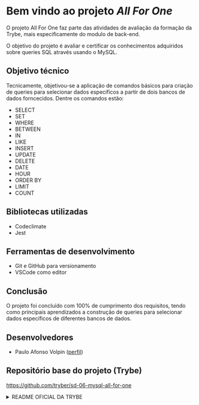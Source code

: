 # Bem vindo ao projeto ***All For One***

O projeto All For One faz parte das atividades de avaliação da formação da Trybe, mais especificamente do modulo de back-end.

O objetivo do projeto é avaliar e certificar os conhecimentos adquiridos sobre queries SQL através usando o MySQL.

## Objetivo técnico

Tecnicamente, objetivou-se a aplicação de comandos básicos para criação de queries para selecionar dados específicos a partir de dois bancos de dados forncecidos. Dentre os comandos estão:

- SELECT
- SET
- WHERE
- BETWEEN
- IN
- LIKE
- INSERT
- UPDATE
- DELETE
- DATE
- HOUR
- ORDER BY
- LIMIT
- COUNT

## Bibliotecas utilizadas

- Codeclimate
- Jest

## Ferramentas de desenvolvimento

- Git e GitHub para versionamento
- VSCode como editor

## Conclusão

O projeto foi concluído com 100% de cumprimento dos requisitos, tendo como principais aprendizados a construção de queries para selecionar dados específicos de diferentes bancos de dados.

## Desenvolvedores

- Paulo Afonso Volpin ([perfil](https://github.com/pa-volpin))

## Repositório base do projeto (Trybe)

https://github.com/tryber/sd-06-mysql-all-for-one

<details>
  <summary>README OFICIAL DA TRYBE</summary></br>
  # Boas vindas ao repositório do projeto All For One!

  Você já usa o GitHub diariamente para desenvolver os exercícios, certo? Agora, para desenvolver os projetos, você deverá seguir as instruções a seguir. Fique atento a cada passo, e se tiver qualquer dúvida, nos envie por _Slack_! #vqv 🚀

  Aqui você vai encontrar os detalhes de como estruturar o desenvolvimento do seu projeto a partir desse repositório, utilizando uma branch específica e um _Pull Request_ para colocar seus códigos.

  ---

  ## Instruções para entregar seu projeto:

  ### ANTES DE COMEÇAR A DESENVOLVER:

  1. Clone o repositório
    * `git clone https://github.com/tryber/sd-06-mysql-all-for-one.git`.
    * Entre na pasta do repositório que você acabou de clonar:
      * `cd sd-06-mysql-all-for-one`

  2. Instale as dependências [**Caso existam**]
    * `npm install` [**exemplo**]

  3. Crie uma branch a partir da branch `master`
    * Verifique que você está na branch `master`
      * Exemplo: `git branch`
    * Se não estiver, mude para a branch `master`
      * Exemplo: `git checkout master`
    * Agora, crie uma branch onde você vai guardar os `commits` do seu projeto
      * Você deve criar uma branch no seguinte formato: `nome-de-usuario-nome-do-projeto`
      * Exemplo: `git checkout -b seunome-mysql-all-for-one`

  4. Para cada exercício você deve criar um novo arquivo sql seguindo a seguinte estrutura:
    * desafio1.sql, desafio2.sql...desafioN.sql

  5. Adicione as mudanças ao _stage_ do Git e faça um `commit`
    * Verifique que as mudanças ainda não estão no _stage_
      * Exemplo: `git status` (deve aparecer o arquivo que você alterou como desafio1.sql)
    * Adicione o novo arquivo ao _stage_ do Git
        * Exemplo:
          * `git add .` (adicionando solução para desafio 1)
          * `git status` (deve aparecer listado o arquivo _desafio1.sql_ em verde)
    * Faça o `commit` inicial
        * Exemplo:
          * `git commit -m 'iniciando o projeto MySQL All For One'` (fazendo o primeiro commit)
          * `git status` (deve aparecer uma mensagem tipo _nothing to commit_ )

  6. Adicione a sua branch com o novo `commit` ao repositório remoto
    * Usando o exemplo anterior: `git push -u origin seunome-mysql-all-for-one`

  7. Crie um novo `Pull Request` _(PR)_
    * Vá até a página de _Pull Requests_ do [repositório no GitHub](https://github.com/tryber/sd-06-mysql-all-for-one/pulls)
    * Clique no botão verde _"New pull request"_
    * Clique na caixa de seleção _"Compare"_ e escolha a sua branch **com atenção**
    * Clique no botão verde _"Create pull request"_
    * Adicione uma descrição para o _Pull Request_ e clique no botão verde _"Create pull request"_
    * **Não se preocupe em preencher mais nada por enquanto!**
    * Volte até a [página de _Pull Requests_ do repositório](https://github.com/tryber/sd-06-mysql-all-for-one/pulls) e confira que o seu _Pull Request_ está criado

  ---

  # Entregáveis

  Temos, nesse projeto, uma série de desafios com diferentes níveis de complexidade que devem ser resolvidos cada um em seu arquivo próprio.

  1. Leia a pergunta e crie um arquivo chamado `desafioN.sql`, em que N é o número do desafio;

  2. O arquivo deve conter apenas o código SQL do desafio resolvido. **Não se esqueça de incluir o ponto e vírgula (";")** no final de suas queries e também de colocar o nome do **banco_de_dados.tabela_por_completo**, como no exemplo a seguir:
  ```sql
  SELECT * FROM northwind.orders;
  ```

  3. Faça isso até finalizar todos os desafios.

  4. Para entregar o seu projeto você deverá criar um _Pull Request_ neste repositório. Este _Pull Request_ deverá conter os arquivos `desafio1.sql`, `desafio2.sql` e assim por diante até o `desafio27.sql`, que conterão seu código `SQL` de cada desafio, respectivamente.

  ## ⚠️ É importante que seus arquivos tenham exatamente estes nomes! ⚠️

  Você pode adicionar outros arquivos se julgar necessário. Qualquer dúvida, procure a monitoria.

  Lembre-se que você pode consultar nosso conteúdo sobre [Git & GitHub](https://course.betrybe.com/intro/git/) sempre que precisar!

  ---

  # O que deverá ser desenvolvido

  Hoje você fará um projeto com o codinome *All For One* em que praticará todos os conceitos de SQL já ensinados até aqui. Porém, você vai usar um banco de dados totalmente diferente, então dê tchau para o `sakila` e dê boas vindas ao `Northwind`, que será usado neste projeto. As instruções de como restaurar o banco podem ser lidas a seguir.

  ---

  # Instruções para restaurar o banco de dados `Northwind`

  1. Faça o download do arquivo de backup [aqui](northwind.sql) clicando em "Raw", depois clicando com botão direito e selecionando "Salvar como" para salvar o arquivo em seu computador.
  2. Abra o arquivo com algum editor de texto, e selecione todo o conteúdo do arquivo usando `CTRL-A`.
  3. Abra o MySQL Workbench.
  4. Abra uma nova janela de query e cole dentro dela todo o conteúdo do arquivo `northwind.sql`.
  5. Selecione todo o código com o atalho `CTRL-A` e depois clique no icone de trovão para executar a query.

      ![Restaurando o banco Northwind](images/restore_northwind.png)
  6. Aguarde alguns segundos (espere em torno de 30 segundos antes de tentar fazer algo).
  7. Clique no botão apontado na imagem a seguir para atualizar a listagem de banco de dados.

      ![Tabelas do banco Northwind](images/refresh_databases.png)
  7. Verifique se o banco restaurado possui todas as seguintes tabelas:

      ![Tabelas do banco Northwind](images/northwind.png)
  8. Clique com botão direito em cada tabela e selecione "Select Rows" e certifique-se que todas as tabelas possuem registros. Caso tenha alguma faltando, faça o passo a seguir. Caso contrário, pode ir para próxima seção.
  9. Caso existam tabelas faltando, drope o banco de dados, clicando com o botão direito em cima do banco de dados northwind e selecionando "Drop Schema", e refaça os passos novamente, dessa vez aguardando um tempo maior quando executar o script de restauração.

      ![Drop Schema](images/drop_database.png)

  ---

  ## Implementações técnicas

  Para executar localmente os testes, é preciso escrever o seguinte no seu terminal:
  ```sh
  MYSQL_USER=<SEU_NOME_DE_PESSOA_USUARIA> MYSQL_PASSWORD=<SUA SENHA> HOSTNAME=<NOME_DO_HOST> npm test
  ```

  Ou seja, suponha que para poder acessar a base de dados feita neste projeto você tenha `root` como seu nome de pessoa usuária, `password` como senha e `localhost` como host. Logo, você executaria:
  ```sh
  MYSQL_USER=root MYSQL_PASSWORD=password HOSTNAME=localhost npm test
  ```

  Usando o exemplo anterior de base, suponha que você não tenha setado uma senha para `root`. Neste caso, você executaria:
  ```sh
  MYSQL_USER=root MYSQL_PASSWORD= HOSTNAME=localhost npm test
    ```
  ---

  # Requisitos do projeto

  ## Desafios Iniciais

  Monte queries para encontrar as seguintes informações:

  1. Exiba apenas os nomes do produtos na tabela `products`.
  2. Exiba os dados de todas as colunas da tabela `products`.
  3. Escreva uma query que exiba os valores da coluna que representa a primary key da tabela `products`.
  4. Conte quantos registros existem em `product_name` de `products`.
  5. Monte uma query que exiba os dados da tabela `products` a partir do quarto registro até o décimo terceiro, incluindo tanto um quanto o outro. Obs.: não use `where` ou `order by`.
  6. Exiba os dados das colunas `product_name` e `id` da tabela `products` de maneira que os resultados estejam em ordem alfabética dos nomes.
  7. Mostre apenas os ids dos 5 últimos registros da tabela `products` (a ordernação deve ser baseada na coluna `id`).
  8. Faça uma consulta que retorne três colunas. Na primeira coluna, exiba a soma de `5 + 6` (essa soma deve ser realizada pelo SQL). Na segunda coluna deve haver a palavra "de". E por fim, na terceira coluna, exiba a soma de `2 + 8` (essa soma deve ser realizada pelo SQL). A primeira coluna deve se chamar "A", a segunda coluna deve se chamar "Trybe" e a terceira coluna deve se chamar "eh". Não use colunas pre-existentes, apenas o que for criado na hora.

  ---

  ## Desafios sobre filtragem de dados

  9. Mostre todos os valores de `notes` da tabela `purchase_orders` que não são nulos.
  10. Mostre todos os dados da tabela `purchase_orders` em ordem decrescente ordenados por `created_by` em que o `created_by` é maior ou igual a 3. E como critério de desempate para a ordenação, ordene também os resultados pelo `id` de forma crescente.
  11. Exiba os dados de `notes` da tabela `purchase_orders` em que seu valor de "Purchase generated based on Order" está entre 30 e 39, incluindo tanto o valor de 30 quanto de 39.
  12. Mostre as `submitted_date` de `purchase_orders` em que a `submitted_date` é do dia 26 de abril de 2006.
  13. Mostre o `supplier_id` das `purchase_orders` em que o `supplier_id` seja 1 ou 3.
  14. Mostre os `supplier_id` da `purchase_orders` em que o `supplier_id` seja de 1 a 3, incluindo tanto o 1 quanto o 3.
  15. Mostre somente as horas (sem os minutos e os segundos) da `submitted_date` de todos registros de `purchase_orders`. Chame essa coluna de `submitted_hour`.
  16. Exiba a `submitted_date` das `purchase_orders` que estão entre `2006-01-26 00:00:00` e `2006-03-31 23:59:59`.
  17. Mostre os registros das colunas `id` e `supplier_id` das `purchase_orders` em que os `supplier_id` sejam tanto 1, ou 3, ou 5, ou 7.
  18. Mostre todos os registros de `purchase_orders` que tem o `supplier_id` igual a 3 e `status_id` igual a 2.
  19. Quantos pedidos foram feitos na tabela `orders` pelo `employee_id` igual a 5 ou 6, e que foram enviados através do método `shipper_id` igual a 2? Chame a coluna de orders_count.

  ---

  ## Desafios de manipulação de tabelas

  20. Adicione ao `order_details` uma linha com os seguintes dados: `order_id`: 69, `product_id`: 80, `quantity`: 15.0000, `unit_price`: 15.0000, `discount`: 0, `status_id`: 2, `date_allocated`: NULL, `purchase_order_id`: NULL e `inventory_id`: 129. Obs.: o `id` deve ser incrementado automaticamente.
  21. Adicione, com um único `INSERT`, duas linhas ao `order_details` com os mesmos dados. Esses dados são novamente `order_id`: 69, `product_id`: 80, `quantity`: 15.0000, `unit_price`: 15.0000, `discount`: 0, `status_id`: 2, `date_allocated`: NULL, `purchase_order_id`: NULL e `inventory_id`: 129 (o `ìd` deve ser incrementado automaticamente).
  22. Atualize os dados de `discount` do `order_details` para 15.
  23. Atualize os dados de `discount` da tabela `order_details` para 30 cuja `unit_price` seja menor que 10.0000.
  24. Atualize os dados de `discount` da tabela `order_details` para 45 cuja `unit_price` seja maior que 10.0000 e o id seja um número entre 30 a 40.
  25. Delete todos os dados em que a `unit_price` da tabela `order_details` seja menor que 10.0000.
  26. Delete todos os dados em que a `unit_price` da tabela `order_details` seja maior que 10.0000.
  27. Delete todos os dados da tabela `order_details`.

  ---

  ### DURANTE O DESENVOLVIMENTO

  ⚠ Lembre-se que garantir que todas as _issues_ comentadas pelo CodeClimate estão resolvidas! ⚠

  * Faça `commits` das alterações que você fizer no código regularmente

  * Lembre-se de sempre após um (ou alguns) `commits` atualizar o repositório remoto

  * Os comandos que você utilizará com mais frequência são:
    1. `git status` _(para verificar o que está em vermelho - fora do stage - e o que está em verde - no stage)_
    2. `git add` _(para adicionar arquivos ao stage do Git)_
    3. `git commit` _(para criar um commit com os arquivos que estão no stage do Git)_
    4. `git push -u nome-da-branch` _(para enviar o commit para o repositório remoto na primeira vez que fizer o `push` de uma nova branch)_
    5. `git push` _(para enviar o commit para o repositório remoto após o passo anterior)_

  ---

  ### DEPOIS DE TERMINAR O DESENVOLVIMENTO (OPCIONAL)

  Para sinalizar que o seu projeto está pronto para o _"Code Review"_ dos seus colegas, faça o seguinte:

  * Vá até a página **DO SEU** _Pull Request_, adicione a label de _"code-review"_ e marque seus colegas:

    * No menu à direita, clique no _link_ **"Labels"** e escolha a _label_ **code-review**;

    * No menu à direita, clique no _link_ **"Assignees"** e escolha **o seu usuário**;

    * No menu à direita, clique no _link_ **"Reviewers"** e digite `students`, selecione o time `tryber/students-sd-06`.

  Caso tenha alguma dúvida, [aqui tem um video explicativo](https://vimeo.com/362189205).


  ---

  ### REVISANDO UM PULL REQUEST

  Use o conteúdo sobre [Code Review](https://course.betrybe.com/real-life-engineer/code-review/) para te ajudar a revisar os _Pull Requests_.

  #VQV 🚀
</details>